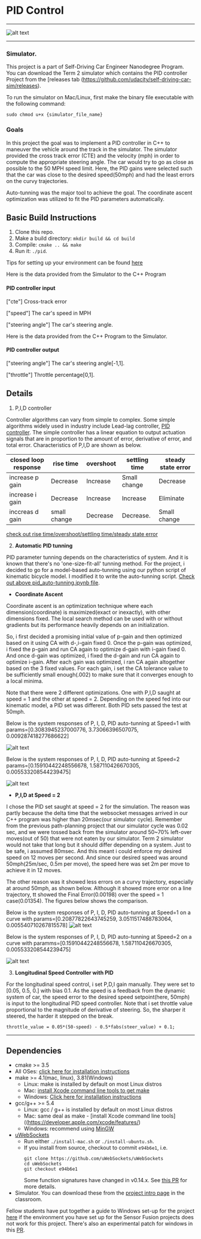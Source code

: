 # **PID Control**

[//]: # (Image References)


[image0]: ./data/43mph.png "running_at_43mph"
[image1]: ./data/speed1.png "auto-tunning at speed1"
[image2]: ./data/speed2.png "auto-tunning at speed2"
[image3]: ./data/speed1_curv.png "auto-tunning on curv at speed1"
[image4]: ./data/speed2_curv.png "auto-tunning on curv at speed2"

---

![alt text][image0]

---

### Simulator.
This project is a part of Self-Driving Car Engineer Nanodegree Program. You can download the Term 2 simulator which contains the PID controller Project from the [releases tab (https://github.com/udacity/self-driving-car-sim/releases).  

To run the simulator on Mac/Linux, first make the binary file executable with the following command:
```shell
sudo chmod u+x {simulator_file_name}
```

### Goals

In this project the goal was to implement a PID controller in C++ to maneuver the vehicle around the track in the simulator. The simulator provided the cross track error (CTE) and the velocity (mph) in order to compute the appropriate steering angle. The car would try to go as close as possible to the 50 MPH speed limit. Here, the PID gains were selected such that the car was close to the desired speed(50mph) and had the least errors on the curvy trajectories.

Auto-tunning was the major tool to achieve the goal. The coordinate ascent optimization was utilized to fit the PID parameters automatically. 


## Basic Build Instructions

1. Clone this repo.
2. Make a build directory: `mkdir build && cd build`
3. Compile: `cmake .. && make`
4. Run it: `./pid`. 

Tips for setting up your environment can be found [here](https://classroom.udacity.com/nanodegrees/nd013/parts/40f38239-66b6-46ec-ae68-03afd8a601c8/modules/0949fca6-b379-42af-a919-ee50aa304e6a/lessons/f758c44c-5e40-4e01-93b5-1a82aa4e044f/concepts/23d376c7-0195-4276-bdf0-e02f1f3c665d)

Here is the data provided from the Simulator to the C++ Program

#### PID controller input

["cte"] Cross-track error

["speed"] The car's speed in MPH

["steering angle"] The car's steering angle.


Here is the data provided from the C++ Program to the Simulator.

#### PID controller output

["steering angle"] The car's steering angle[-1,1].

["throttle"] Throttle percentage[0,1].



## Details

1. P,I,D controller

Controller algorithms can vary from simple to complex. Some simple algorithms widely used in industry include Lead-lag controller, [PID controller](https://en.wikipedia.org/wiki/PID_controller). The simple controller has a linear equation to output actuation signals that are in proportion to the amount of error, derivative of error, and total error. Characteristics of P,I,D are shown as below.

|closed loop response| rise time    | overshoot | settling time | steady state error |
|--------------------|--------------|-----------|---------------|--------------------|
|increase p gain     | Decrease     | Increase  | Small change  | Decrease           |
|increase i gain     | Decrease     | Increase  | Increase      | Eliminate          |
|inccreas d gain     | small change | Decrease  | Decrease.     | Small change       |

[check out rise time/overshoot/settling time/steady state error](https://ni.scene7.com/is/image/ni/12fbdcae1636?scl=1)



2. **Automatic PID tunning**

PID parameter tunning depends on the characteristics of system. And it is known that there's no 'one-size-fit-all' tunning method. For the project, i decided to go for a model-based auto-tunning using our python script of kinematic bicycle model. I modified it to write the auto-tunning script. [Check out above pid_auto-tunning.ipynb file](./PID_auto-tunning.ipynb). 

- **Coordinate Ascent**

Coordinate ascent is an optimization technique where each dimension(coordinate) is maximized(exact or inexactly), with other dimensions fixed. The local search method can be used with or without gradients but its performance heavily depends on an initialization. 

So, i first decided a promising initial value of p-gain and then optimized based on it using CA with d-,i-gain fixed 0. Once the p-gain was optimized, i fixed the p-gain and run CA again to optimize d-gain with i-gain fixed 0. And once d-gain was optimized, i fixed the d-gain and run CA again to optimize i-gain. After each gain was optimized, i ran CA again altogether based on the 3 fixed values. For each gain, i set the CA tolerance value to be sufficiently small enough(.002) to make sure that it converges enough to a local minima.

Note that there were 2 different optimizations. One with P,I,D saught at speed = 1 and the other at speed = 2. Depending on the speed fed into our kinematic model, a PID set was different. Both PID sets passed the test at 50mph.

Below is the system responses of P, I, D, PID auto-tunning at Speed=1 with params=[0.3083945237000776, 3.73066396507075, 0.009287418277686622]

![alt text][image1]

Below is the system responses of P, I, D, PID auto-tunning at Speed=2 params=[0.15910442248556678, 1.587110426670305, 0.005533208544239475]


![alt text][image2]


- **P,I,D at Speed = 2**
    
I chose the PID set saught at speed = 2 for the simulation. The reason was partly because the delta time that the websocket messages arrived in our C++ program was higher than 20msec(our simulator cycle). Remember from the previous path-planning project that our simulator cycle was 0.02 sec, and we were tossed back from the simulator around 50~70% left-over moves(out of 50) that were not eaten by our simulator. Term 2 simulator would not take that long but it should differ depending on a system. Just to be safe, i assumed 80msec. And this meant i could enforce my desired speed on 12 moves per second. And since our desired speed was around 50mph(25m/sec, 0.5m per move), the speed here was set 2m per move to achieve it in 12 moves.

The other reason was it showed less errors on a curvy trajectory, especially at around 50mph, as shown below. Although it showed more error on a line trajectory, tt showed the Final Error(0.00198) over the speed = 1 case(0.01354). The figures below shows the comparison.

Below is the system responses of P, I, D, PID auto-tunning at Speed=1 on a curve with params=[0.20877822643745259, 3.0511517488783064, 0.005540710267815578]
![alt text][image3]


Below is the system responses of P, I, D, PID auto-tunning at Speed=2 on a curve with paramms=[0.15910442248556678, 1.587110426670305, 0.005533208544239475]

![alt text][image4]


3. **Longitudinal Speed Controller with PID**

For the longitudinal speed control, i set P,D,I gain manually. They were set to [0.05, 0.5, 0.] with bias 0.1. As the speed is a feedback from the dynamic system of car, the speed error to the desired speed setpoint(here, 50mph) is input to the longitudinal PID speed controller. Note that i set throttle value proportional to the magnitude of derivative of steering. So, the sharper it steered, the harder it stepped on the break.

```
throttle_value = 0.05*(50-speed) - 0.5*fabs(steer_value) + 0.1;
```
---

## Dependencies

* cmake >= 3.5
 * All OSes: [click here for installation instructions](https://cmake.org/install/)
* make >= 4.1(mac, linux), 3.81(Windows)
  * Linux: make is installed by default on most Linux distros
  * Mac: [install Xcode command line tools to get make](https://developer.apple.com/xcode/features/)
  * Windows: [Click here for installation instructions](http://gnuwin32.sourceforge.net/packages/make.htm)
* gcc/g++ >= 5.4
  * Linux: gcc / g++ is installed by default on most Linux distros
  * Mac: same deal as make - [install Xcode command line tools]((https://developer.apple.com/xcode/features/)
  * Windows: recommend using [MinGW](http://www.mingw.org/)
* [uWebSockets](https://github.com/uWebSockets/uWebSockets)
  * Run either `./install-mac.sh` or `./install-ubuntu.sh`.
  * If you install from source, checkout to commit `e94b6e1`, i.e.
    ```
    git clone https://github.com/uWebSockets/uWebSockets 
    cd uWebSockets
    git checkout e94b6e1
    ```
    Some function signatures have changed in v0.14.x. See [this PR](https://github.com/udacity/CarND-MPC-Project/pull/3) for more details.
* Simulator. You can download these from the [project intro page](https://github.com/udacity/self-driving-car-sim/releases) in the classroom.

Fellow students have put together a guide to Windows set-up for the project [here](https://s3-us-west-1.amazonaws.com/udacity-selfdrivingcar/files/Kidnapped_Vehicle_Windows_Setup.pdf) if the environment you have set up for the Sensor Fusion projects does not work for this project. There's also an experimental patch for windows in this [PR](https://github.com/udacity/CarND-PID-Control-Project/pull/3).
